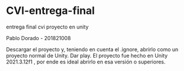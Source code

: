 # CVI-entrega-final
entrega final cvi proyecto en unity

Pablo Dorado - 201821008

Descargar el proyecto y, teniendo en cuenta el .ignore, abrirlo como
un proyecto normal de Unity. Dar play. El proyecto fue hecho en Unity 2021.3.12f1
, por ende es ideal abrirlo en esa versión o superiores. 

